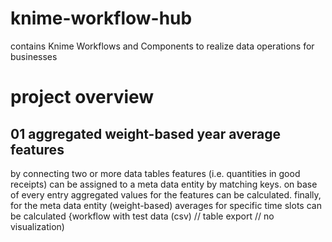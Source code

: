 # knime-workflow-hub
contains Knime Workflows and Components to realize data operations for businesses

# project overview
## 01 aggregated weight-based year average features
by connecting two or more data tables features (i.e. quantities in good receipts) can be assigned to a meta data entity by matching keys. on base of every entry aggregated values for the features can be calculated. finally, for the meta data entity (weight-based) averages for specific time slots can be calculated
{workflow with test data (csv) // table export // no visualization)
